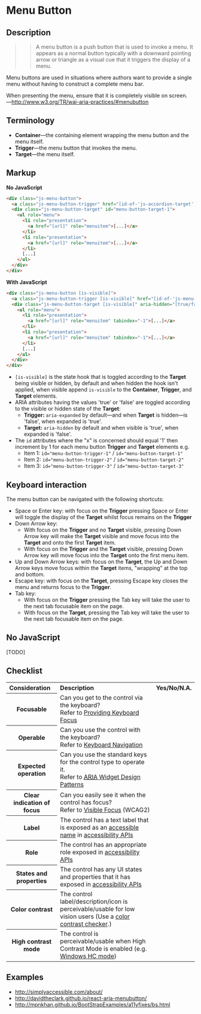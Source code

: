 # Menu Button




## Description

>> A menu button is a push button that is used to invoke a menu. It appears as a normal button typically with a downward pointing arrow or triangle as a visual cue that it triggers the display of a menu.

Menu buttons are used in situations where authors want to provide a single menu without having to construct a complete menu bar.

When presenting the menu, ensure that it is completely visible on screen.
<br>
—<http://www.w3.org/TR/wai-aria-practices/#menubutton>




## Terminology

- **Container**—the containing element wrapping the menu button and the menu itself.
- **Trigger**—the menu button that invokes the menu.
- **Target**—the menu itself.



## Markup

**No JavaScript**

```html
<div class="js-menu-button">
  <a class="js-menu-button-trigger" href="[id-of-'js-accordion-target']" aria-haspopup="true">[...]</a>
  <div class="js-menu-button-target" id="menu-button-target-1">
    <ul role="menu">
      <li role="presentation">
        <a href="[url]" role="menuitem">[...]</a>
      </li>
      <li role="presentation">
        <a href="[url]" role="menuitem">[...]</a>
      </li>
      [...]
    </ul>
  </div>
</div>
```

**With JavaScript**

```html
<div class="js-menu-button [is-visible]">
  <a class="js-menu-button-trigger [is-visible]" href="[id-of-'js-menu-button-target']" aria-expanded="[true/false]" role="button">[...]</a>
  <div class="js-menu-button-target [is-visible]" aria-hidden="[true/false]" id="menu-button-target-x">
    <ul role="menu">
      <li role="presentation">
        <a href="[url]" role="menuitem" tabindex="-1">[...]</a>
      </li>
      <li role="presentation">
        <a href="[url]" role="menuitem" tabindex="-1">[...]</a>
      </li>
      [...]
    </ul>
  </div>
</div>
```

- `[is-visible]` is the state hook that is toggled according to the **Target** being visible or hidden, by default and when hidden the hook isn't applied, when visible append `is-visible` to the **Container**, **Trigger**, and **Target** elements.
- ARIA attributes having the values 'true' or 'false' are toggled according to the visible or hidden state of the **Target**:
  - **Trigger:** `aria-expanded` by default—and when **Target** is hidden—is 'false', when expanded is 'true'.
  - **Target:** `aria-hidden` by default and when visible is 'true', when expanded is 'false'.
- The `id` attributes where the "x" is concerned should equal '1' then increment by 1 for each menu button **Trigger** and **Target** elements e.g. 
  - Item 1: `id="menu-button-trigger-1"` / `id="menu-button-target-1"`
  - Item 2: `id="menu-button-trigger-2"` / `id="menu-button-target-2"`
  - Item 3: `id="menu-button-trigger-3"` / `id="menu-button-target-3"`




## Keyboard interaction

The menu button can be navigated with the following shortcuts:

- Space or Enter key: with focus on the **Trigger** pressing Space or Enter will toggle the display of the **Target** whilst focus remains on the **Trigger**
- Down Arrow key: 
  - With focus on the **Trigger** and no **Target** visible, pressing Down Arrow key will make the **Target** visible and move focus into the **Target** and onto the first **Target** item. 
  - With focus on the **Trigger** and the **Target** visible, pressing Down Arrow key will move focus into the **Target** onto the first menu item.
- Up and Down Arrow keys: with focus on the **Target**, the Up and Down Arrow keys move focus within the **Target** items, "wrapping" at the top and bottom.
- Escape key: with focus on the **Target**, pressing Escape key closes the menu and returns focus to the **Trigger**.
- Tab key: 
  - With focus on the **Trigger** pressing the Tab key will take the user to the next tab focusable item on the page.
  - With focus on the **Target**, pressing the Tab key will take the user to the next tab focusable item on the page.




## No JavaScript

[TODO]




## Checklist

<table>
<tbody>
<tr>
<th scope="col" style="text-align: left;">Consideration</th>
<th scope="col" style="text-align: left;">Description</th>
<th scope="col" style="text-align: left;">Yes/No/N.A.</th>
</tr>
<tr>
<th scope="row">Focusable</th>
<td>Can you get to the control via the keyboard? 
<br>Refer to <a href="http://www.w3.org/WAI/PF/aria-practices/#kbd_focus">Providing Keyboard Focus</a></td>
<td></td>
</tr>
<tr>
<th scope="row">Operable</th>
<td>Can you use the control with the keyboard?
<br>Refer to <a href="http://www.w3.org/WAI/PF/aria-practices/#keyboard">Keyboard Navigation</a></td>
<td></td>
</tr>
<tr>
<th scope="row">Expected operation</th>
<td>Can you use the standard keys for the control type to operate it. 
<br>Refer to <a href="http://www.w3.org/WAI/PF/aria-practices/#aria_ex"><abbr title="Accessible Rich Internet Applications">ARIA</abbr> Widget Design Patterns</a></td>
<td></td>
</tr>
<tr>
<th scope="row">Clear indication of focus</th>
<td>Can you easily see it when the control has focus?
<br>Refer to <a href="http://www.w3.org/TR/UNDERSTANDING-WCAG20/navigation-mechanisms-focus-visible.html">Visible Focus</a> (WCAG2)</td>
<td></td>
</tr>
<tr>
<th scope="row">Label</th>
<td>The control has a text label that is exposed as an <a href="http://www.w3.org/TR/wai-aria/terms#def_accessible_name">accessible name</a> in <a href="http://rawgit.com/w3c/aria/master/html-aam/html-aam.html#introduction-accessibility-apis">accessibility APIs</a></td>
<td></td>
</tr>
<tr>
<th scope="row">Role</th>
<td>The control has an appropriate role exposed in <a href="http://rawgit.com/w3c/aria/master/html-aam/html-aam.html#introduction-accessibility-apis">accessibility APIs</a></td>
<td></td>
</tr>
<tr>
<th scope="row">States and properties</th>
<td>The control has any UI states and properties that it has exposed in <a href="http://rawgit.com/w3c/aria/master/html-aam/html-aam.html#introduction-accessibility-apis">accessibility APIs</a></td>
<td></td>
</tr>
<tr>
<th scope="row">Color contrast</th>
<td> The control label/description/icon is perceivable/usable for low vision users (Use a <a href="http://www.paciellogroup.com/resources/contrastanalyser/">color contrast checker</a>.)</td>
<td></td>
</tr>
<tr>
<th scope="row">High contrast mode</th>
<td>The control is perceivable/usable when High Contrast Mode is enabled (e.g. <a href="http://www.paciellogroup.com/blog/2010/01/high-contrast-proof-css-sprites/">Windows HC mode</a>)</td>
<td></td>
</tr>
</tbody>
</table>




## Examples

- http://simplyaccessible.com/about/
- http://davidtheclark.github.io/react-aria-menubutton/
- http://mpnkhan.github.io/BootStrapExamples/a11yfixes/bs.html
